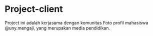 # Project-client
Project ini adalah kerjasama dengan komunitas Foto profil mahasiswa @uny.mengaji, yang merupakan media pendidikan.
